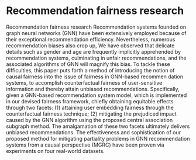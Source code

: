 # Recommendation fairness research
Recommendation fairness research
Recommendation systems founded on graph neural networks (GNN) have been extensively employed
 because of their exceptional recommendation efficiency. Nevertheless, numerous recommendation
 biases also crop up, We have observed that delicate details such as gender and age are frequently
 implicitly apprehended by recommendation systems, culminating in unfair recommendations, and the
 associated algorithms of GNN will magnify this bias. To tackle these difficulties, this paper puts forth a
 method of introducing the notion of causal fairness into the issue of fairness in GNN-based recommen
dation systems, to accomplish counterfactual fairness of user-sensitive information and thereby attain
 unbiased recommendations. Specifically, given a GNN-based recommendation system model, which is
 implemented in our devised fairness framework, chiefly obtaining equitable effects through two facets:
 (1) attaining user embedding fairness through the counterfactual fairness technique; (2) mitigating
 the prejudiced impact caused by the GNN algorithm using the proposed central association subgraph
 method. The amalgamation of these two facets ultimately delivers unbiased recommendations. The
 effectiveness and sophistication of our proposed method for mitigating partiality problems in GNN
 recommendation systems from a causal perspective (MGRC) have been proven via experiments on
 four real-world datasets.
